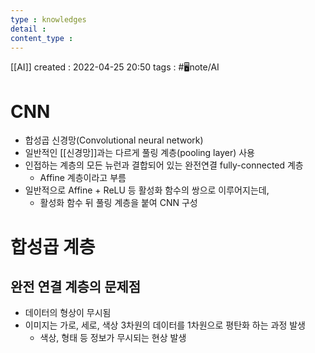 ```yaml
---
type : knowledges
detail : 
content_type :
---
```


[[AI]]
created : 2022-04-25 20:50
tags : #🖥️note/AI

# CNN
- 합성곱 신경망(Convolutional neural network)
- 일반적인 [[신경망]]과는 다르게 풀링 계층(pooling layer) 사용
- 인접하는 계층의 모든 뉴런과 결합되어 있는 완전연결 fully-connected 계층
	- Affine 계층이라고 부름
- 일반적으로 Affine + ReLU 등 활성화 함수의 쌍으로 이루어지는데,
	- 활성화 함수 뒤 풀링 계층을 붙여 CNN 구성

# 합성곱 계층

## 완전 연결 계층의 문제점
- 데이터의 형상이 무시됨
- 이미지는 가로, 세로, 색상 3차원의 데이터를 1차원으로 평탄화 하는 과정 발생
	- 색상, 형태 등 정보가 무시되는 현상 발생
